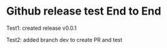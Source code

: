 # Github release test End to End

Test1:
created release v0.0.1 

Test2:
added branch dev to create PR and test
